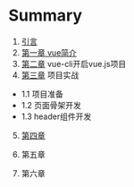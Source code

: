 # Summary

1. [引言](README.md)
2. [第一章 vue简介](chapter1.md)
3. [第二章](di-er-zhang.md) vue-cli开启vue.js项目
4. [第三章](di-san-zhang.md) 项目实战
  * 1.1 项目准备
  * 1.2 页面骨架开发
  * 1.3 header组件开发

5. [第四章](di-si-zhang.md)

6. 第五章
7. 第六章




